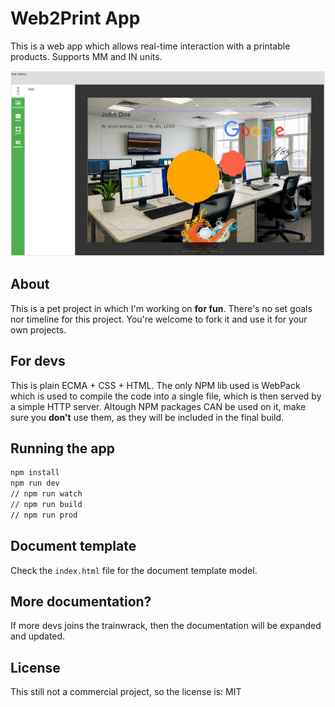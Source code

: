 # Web2Print App

This is a web app which allows real-time interaction with a printable products. Supports MM and IN units.

![Web2Print App](./_docs/scr.jpg)

## About

This is a pet project in which I'm working on **for fun**. There's no set goals nor timeline for this project.
You're welcome to fork it and use it for your own projects.

## For devs

This is plain ECMA + CSS + HTML. The only NPM lib used is WebPack which is used to compile the code into a single file, which is then served by a simple HTTP server.
Altough NPM packages CAN be used on it, make sure you **don't** use them, as they will be included in the final build.

## Running the app

```bash
npm install
npm run dev
// npm run watch
// npm run build
// npm run prod
```

## Document template

Check the `index.html` file for the document template model.

## More documentation?

If more devs joins the trainwrack, then the documentation will be expanded and updated.

## License

This still not a commercial project, so the license is: MIT
